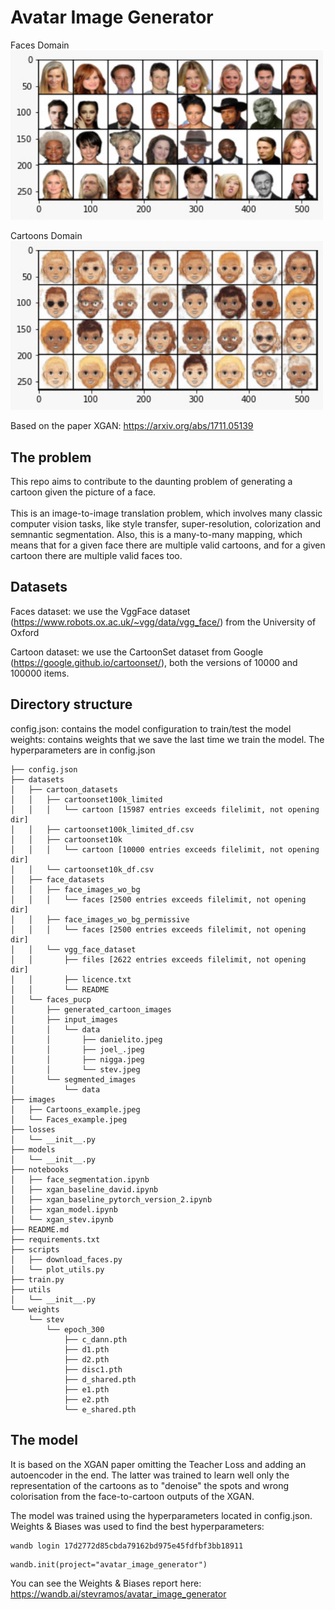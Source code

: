 # Avatar Image Generator

   Faces Domain <br/>
   <img src="images/Faces_example.jpeg" width="500" />

   Cartoons Domain<br/>
   <img src="images/Cartoons_example.jpeg" width="500" />

   Based on the paper XGAN: https://arxiv.org/abs/1711.05139

## The problem

This repo aims to contribute to the daunting problem of generating a cartoon given the picture of a face.  <br/> <br/>
This is an image-to-image translation problem, which involves many classic computer vision tasks, like style transfer, super-resolution, colorization and semnantic    segmentation. Also, this is a many-to-many mapping, which means that for a given face there are multiple valid cartoons, and for a given cartoon there are multiple valid faces too. </br>

## Datasets

  Faces dataset: we use the VggFace dataset (https://www.robots.ox.ac.uk/~vgg/data/vgg_face/) from the University of Oxford

  Cartoon dataset: we use the CartoonSet dataset from Google (https://google.github.io/cartoonset/), both the versions of 10000 and 100000 items.

## Directory structure

  config.json: contains the model configuration to train/test the model
  weights: contains weights that we save the last time we train the model. The hyperparameters are in config.json

```
├── config.json
├── datasets
│   ├── cartoon_datasets
│   │   ├── cartoonset100k_limited
│   │   │   └── cartoon [15987 entries exceeds filelimit, not opening dir]
│   │   ├── cartoonset100k_limited_df.csv
│   │   ├── cartoonset10k
│   │   │   └── cartoon [10000 entries exceeds filelimit, not opening dir]
│   │   └── cartoonset10k_df.csv
│   ├── face_datasets
│   │   ├── face_images_wo_bg
│   │   │   └── faces [2500 entries exceeds filelimit, not opening dir]
│   │   ├── face_images_wo_bg_permissive
│   │   │   └── faces [2500 entries exceeds filelimit, not opening dir]
│   │   └── vgg_face_dataset
│   │       ├── files [2622 entries exceeds filelimit, not opening dir]
│   │       ├── licence.txt
│   │       └── README
│   └── faces_pucp
│       ├── generated_cartoon_images
│       ├── input_images
│       │   └── data
│       │       ├── danielito.jpeg
│       │       ├── joel_.jpeg
│       │       ├── nigga.jpeg
│       │       └── stev.jpeg
│       └── segmented_images
│           └── data
├── images
│   ├── Cartoons_example.jpeg
│   └── Faces_example.jpeg
├── losses
│   └── __init__.py
├── models
│   └── __init__.py
├── notebooks
│   ├── face_segmentation.ipynb
│   ├── xgan_baseline_david.ipynb
│   ├── xgan_baseline_pytorch_version_2.ipynb
│   ├── xgan_model.ipynb
│   └── xgan_stev.ipynb
├── README.md
├── requirements.txt
├── scripts
│   ├── download_faces.py
│   └── plot_utils.py
├── train.py
├── utils
│   └── __init__.py
└── weights
    └── stev
        └── epoch_300
            ├── c_dann.pth
            ├── d1.pth
            ├── d2.pth
            ├── disc1.pth
            ├── d_shared.pth
            ├── e1.pth
            ├── e2.pth
            └── e_shared.pth
```


## The model

   It is based on the XGAN paper omitting the Teacher Loss and adding an autoencoder in the end. The latter was trained to learn well only the representation of the cartoons as to "denoise" the spots and wrong colorisation from the face-to-cartoon outputs of the XGAN.

   The model was trained using the hyperparameters located in config.json. Weights & Biases was used to find the best hyperparameters:

  ```
  wandb login 17d2772d85cbda79162bd975e45fdfbf3bb18911

  ```
  ```
  wandb.init(project="avatar_image_generator")

  ```

  You can see the Weights & Biases report here: https://wandb.ai/stevramos/avatar_image_generator
